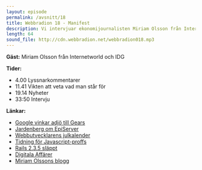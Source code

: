 ```yaml
---
layout: episode
permalink: /avsnitt/18
title: Webbradion 18 - Manifest
description: Vi intervjuar ekonomijournalisten Miriam Olsson från Internetworld och diskuterar vikten i att veta vad man står för (främst kanske som företagare). 
length: 64
sound_file: http://cdn.webbradion.net/webbradion018.mp3
---
```


**Gäst:**
Miriam Olsson från Internetworld och IDG

**Tider:**
* 4.00 Lyssnarkommentarer
* 11.41 Vikten att veta vad man står för
* 19.14 Nyheter
* 33:50 Intervju

**Länkar:**
* [Google vinkar adjö till Gears](http://latimesblogs.latimes.com/technology/2009/11/google-gears.html)
* [Jardenberg om EpiServer](http://jardenberg.se/b/darfor-ar-episerver-en-dalig-ide-for-bonnier/)
* [Webbutvecklarens julkalender](http://24ways.org)
* [Tidning för Javascript-proffs](http://www.jsmag.com/)
* [Rails 2.3.5 släppt](http://weblog.rubyonrails.org/2009/11/30/ruby-on-rails-2-3-5-released)
* [Digitala Affärer](http://digitalaaffarer.se)
* [Miriam Olssons blogg](http://www.molsson.com/)
